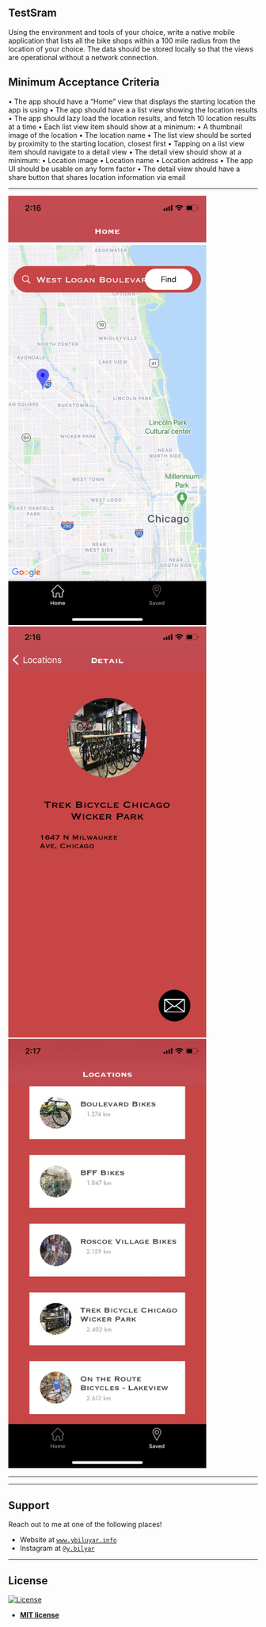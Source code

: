 ## TestSram

Using the environment and tools of your choice, write a native mobile application that lists all the bike shops within a 100 mile radius from the location of your choice. The data should be stored locally so that the views are operational without a network connection.

## Minimum Acceptance Criteria
• The app should have a “Home” view that displays the starting location the app is using
• The app should have a a list view showing the location results
• The app should lazy load the location results, and fetch 10 location results at a time
• Each list view item should show at a minimum:
• A thumbnail image of the location
• The location name
• The list view should be sorted by proximity to the starting location, closest first
• Tapping on a list view item should navigate to a detail view
• The detail view should show at a minimum:
• Location image
• Location name
• Location address
• The app UI should be usable on any form factor
• The detail view should have a share button that shares location information via email





---
<img src="https://github.com/ybilyar/TestProjectSram-Yurii-Bilyar-/blob/main/TestProject/Assets.xcassets/IMG_3406.PNG?raw=true" alt="drawing" width="400"/>
<img src="https://github.com/ybilyar/TestProjectSram-Yurii-Bilyar-/blob/main/TestProject/Assets.xcassets/IMG_3407.PNG?raw=true" alt="drawing" width="400"/>
<img src="https://github.com/ybilyar/TestProjectSram-Yurii-Bilyar-/blob/main/TestProject/Assets.xcassets/IMG_3409.PNG?raw=true" alt="drawing" width="400"/>



---




 ---

## Support

Reach out to me at one of the following places!

- Website at <a href="https://www.ybilyar.info" target="_blank">`www.ybiluyar.info`</a>
- Instagram at <a href="https://www.instagram.com/y.bilyar/" target="_blank">`@y.bilyar`</a>


---



## License

[![License](http://img.shields.io/:license-mit-blue.svg?style=flat-square)](http://badges.mit-license.org)

- **[MIT license](http://opensource.org/licenses/mit-license.php)**

